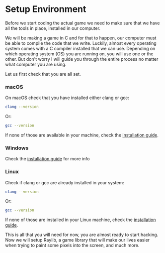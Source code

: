 # Setup Environment

Before we start coding the actual game we need to make sure that we have all
the tools in place, installed in our computer.

We will be making a game in C and for that to happen, our computer must be
able to compile the code that we write. Luckily, almost every operating system
comes with a C compiler installed that we can use. Depending on which
operating system (OS) you are running on, you will use one or the other. But
don't worry I will guide you through the entire process no matter what
computer you are using.

Let us first check that you are all set.

### macOS

On macOS check that you have installed either clang or gcc:

```bash
clang --version
```

Or:

```bash
gcc --version
```

If none of those are available in your machine, check the [installation guide](/guides/my-c-notes/installation#macos).

### Windows

Check the [installation guide](/guides/my-c-notes/installation#windows) for more info

### Linux

Check if clang or gcc are already installed in your system:

```bash
clang --version
```

Or:

```bash
gcc --version
```

If none of those are installed in your Linux machine, check the [installation guide](/guides/my-c-notes/installation#linux).

This is all that you will need for now, you are almost ready to start hacking.
Now we will setup Raylib, a game library that will make our lives easier when
trying to paint some pixels into the screen, and much more.
